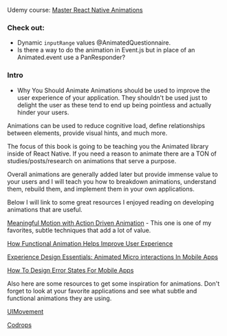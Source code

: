 Udemy course:
[Master React Native Animations](https://www.udemy.com/course/master-react-native-animations/)


### Check out:
- Dynamic `inputRange` values @AnimatedQuestionnaire.
- Is there a way to do the animation in Event.js but in place of an Animated.event use a PanResponder?

### Intro
 - Why You Should Animate
Animations should be used to improve the user experience of your application. They shouldn't be used just to delight the user as these tend to end up being pointless and actually hinder your users.

Animations can be used to reduce cognitive load, define relationships between elements, provide visual hints, and much more.

The focus of this book is going to be teaching you the Animated library inside of React Native. If you need a reason to animate there are a TON of studies/posts/research on animations that serve a purpose.

Overall animations are generally added later but provide immense value to your users and I will teach you how to breakdown animations, understand them, rebuild them, and implement them in your own applications.

Below I will link to some great resources I enjoyed reading on developing animations that are useful.

[Meaningful Motion with Action Driven Animation](https://tobiasahlin.com/blog/meaningful-motion-w-action-driven-animation/) - This one is one of my favorites, subtle techniques that add a lot of value.

[How Functional Animation Helps Improve User Experience](https://www.smashingmagazine.com/2017/01/how-functional-animation-helps-improve-user-experience/)

[Experience Design Essentials: Animated Micro interactions In Mobile Apps](https://www.smashingmagazine.com/2016/08/experience-design-essentials-animated-microinteractions-in-mobile-apps/)

[How To Design Error States For Mobile Apps](https://www.smashingmagazine.com/2016/09/how-to-design-error-states-for-mobile-apps/)

Also here are some resources to get some inspiration for animations. Don't forget to look at your favorite applications and see what subtle and functional animations they are using.

[UIMovement](https://uimovement.com/)

[Codrops](https://tympanus.net/codrops/)